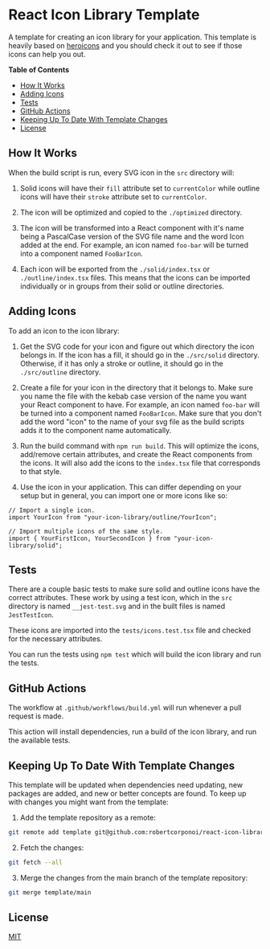 # React Icon Library Template

A template for creating an icon library for your application. This template is heavily based on [heroicons](https://github.com/tailwindlabs/heroicons) and you should check it out to see if those icons can help you out.

**Table of Contents**

- [How It Works](#how-it-works)
- [Adding Icons](#adding-icons)
- [Tests](#tests)
- [GitHub Actions](#github-actions)
- [Keeping Up To Date With Template Changes](#keeping-up-to-date-with-template-changes)
- [License](#license)

## How It Works

When the build script is run, every SVG icon in the `src` directory will:

1. Solid icons will have their `fill` attribute set to `currentColor` while outline icons will have their `stroke` attribute set to `currentColor`.

2. The icon will be optimized and copied to the `./optimized` directory.

3. The icon will be transformed into a React component with it's name being a PascalCase version of the SVG file name and the word Icon added at the end. For example, an icon named `foo-bar` will be turned into a component named `FooBarIcon`.

4. Each icon will be exported from the `./solid/index.tsx` or `./outline/index.tsx` files. This means that the icons can be imported individually or in groups from their solid or outline directories.

## Adding Icons

To add an icon to the icon library:

1. Get the SVG code for your icon and figure out which directory the icon belongs in. If the icon has a fill, it should go in the `./src/solid` directory. Otherwise, if it has only a stroke or outline, it should go in the `./src/outline` directory.

2. Create a file for your icon in the directory that it belongs to. Make sure you name the file with the kebab case version of the name you want your React component to have. For example, an icon named `foo-bar` will be turned into a component named `FooBarIcon`. Make sure that you don't add the word "icon" to the name of your svg file as the build scripts adds it to the component name automatically.

3. Run the build command with `npm run build`. This will optimize the icons, add/remove certain attributes, and create the React components from the icons. It will also add the icons to the `index.tsx` file that corresponds to that style.

4. Use the icon in your application. This can differ depending on your setup but in general, you can import one or more icons like so:

```tsx
// Import a single icon.
import YourIcon from "your-icon-library/outline/YourIcon";

// Import multiple icons of the same style.
import { YourFirstIcon, YourSecondIcon } from "your-icon-library/solid";
```

## Tests

There are a couple basic tests to make sure solid and outline icons have the correct attributes. These work by using a test icon, which in the `src` directory is named `__jest-test.svg` and in the built files is named `JestTestIcon`.

These icons are imported into the `tests/icons.test.tsx` file and checked for the necessary attributes.

You can run the tests using `npm test` which will build the icon library and run the tests.

## GitHub Actions

The workflow at `.github/workflows/build.yml` will run whenever a pull request is made.

This action will install dependencies, run a build of the icon library, and run the available tests.

## Keeping Up To Date With Template Changes

This template will be updated when dependencies need updating, new packages are added, and new or better concepts are found. To keep up with changes you might want from the template:

1. Add the template repository as a remote:

```sh
git remote add template git@github.com:robertcorponoi/react-icon-library-template.git
```

2. Fetch the changes:

```sh
git fetch --all
```

3. Merge the changes from the main branch of the template repository:

```sh
git merge template/main
```

## License

[MIT](./LICENSE)
